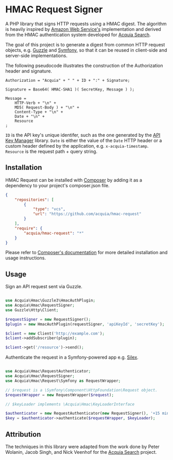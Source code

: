 # HMAC Request Signer

A PHP library that signs HTTP requests using a HMAC digest. The algorithm is
heavily inspired by [Amazon Web Service's](http://docs.aws.amazon.com/AmazonS3/latest/dev/RESTAuthentication.html)
implementation and derived from the HMAC authentication system developed for
[Acquia Search](https://www.acquia.com/products-services/acquia-network/cloud-services/acquia-search).

The goal of this project is to generate a digest from common HTTP request
objects, e.g. [Guzzle](http://api.guzzlephp.org/class-Guzzle.Http.Message.Request.html)
and [Symfony](http://api.symfony.com/2.0/Symfony/Component/HttpFoundation/Request.html),
so that it can be reused in client-side and server-side implementations.

The following pseudocode illustrates the construction of the Authorization
header and signature.

```
Authorization = "Acquia" + " " + ID + ":" + Signature;

Signature = Base64( HMAC-SHA1 )( SecretKey, Message ) );

Message =
    HTTP-Verb + "\n" +
	MD5( Request-Body ) + "\n" +
	Content-Type + "\n" +
	Date + "\n" +
	Resource
;
```

`ID` is the API key's unique identifer, such as the one generated by the
[API Key Manager](https://github.com/acquia/api-key-manager) library. `Date` is
either the value of the `Date` HTTP header or a custom header defined by the
application, e.g. `x-acquia-timestamp`. `Resource` is the request path + query
string.

## Installation

HMAC Request can be installed with [Composer](http://getcomposer.org)
by adding it as a dependency to your project's composer.json file.

```json
{
    "repositories": [
        {
            "type": "vcs",
            "url": "https://github.com/acquia/hmac-request"
        }
    ],
    "require": {
        "acquia/hmac-request": "*"
    }
}
```

Please refer to [Composer's documentation](https://github.com/composer/composer/blob/master/doc/00-intro.md#introduction)
for more detailed installation and usage instructions.

## Usage

Sign an API request sent via Guzzle.

```php

use Acquia\Hmac\Guzzle3\HmacAuthPlugin;
use Acquia\Hmac\RequestSigner;
use Guzzle\Http\Client;

$requestSigner = new RequestSigner();
$plugin = new HmacAuthPlugin(requestSigner, 'apiKeyId', 'secretKey');

$client = new Client('http://example.com');
$client->addSubscriber(plugin);

$client->get('/resource')->send();

```

Authenticate the request in a Symfony-powered app e.g. [Silex](https://github.com/silexphp/Silex).

```php

use Acquia\Hmac\RequestAuthenticator;
use Acquia\Hmac\RequestSigner;
use Acquia\Hmac\Request\Symfony as RequestWrapper;

// $request is a \Symfony\Component\HttpFoundation\Request object.
$requestWrapper = new RequestWrapper($request);

// $keyLoader implements \Acquia\Hmac\KeyLoaderInterface

$authenticator = new RequestAuthenticator(new RequestSigner(), '+15 minutes');
$key = $authenticator->authenticate($requestWrapper, $keyLoader);

```

## Attribution

The techniques in this library were adapted from the work done by Peter Wolanin,
Jacob Singh, and Nick Veenhof for the [Acquia Search](https://www.acquia.com/products-services/acquia-network/cloud-services/acquia-search)
project.
